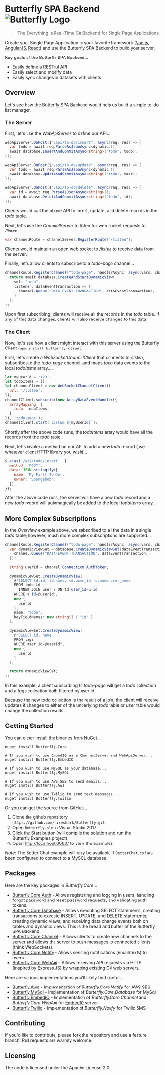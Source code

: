 # Butterfly SPA Backend ![Butterfly Logo](https://raw.githubusercontent.com/firesharkstudios/Butterfly-SPA-Backend/master/img/logo-40x40.png) 

> The Everything is Real-Time C# Backend for Single Page Applications

Create your Single Page Application in your favorite framework ([Vue.js](https://vuejs.org/), [AngularJS](https://angularjs.org/), [React](https://reactjs.org/)) and use the Butterfly SPA Backend to build your server.

Key goals of the Butterfly SPA Backend...

- Easily define a RESTful API
- Easily select and modify data
- Easily sync changes in datasets with clients

## Overview

Let's see how the Butterfly SPA Backend would help us build a simple to-do list manager.

### The Server

First, let's use the *WebApiServer* to define our API...

```csharp
webApiServer.OnPost($"/api/to-do/insert", async(req, res) => {
  var todo = await req.ParseAsJsonAsync<dynamic>();
  await database.InsertAndCommitAsync<string>("todo", todo);
});

webApiServer.OnPost($"/api/to-do/update", async(req, res) => {
  var todo = await req.ParseAsJsonAsync<dynamic>();
  await database.UpdateAndCommitAsync<string>("todo", todo);
});

webApiServer.OnPost($"/api/to-do/delete", async(req, res) => {
  var id = await req.ParseAsJsonAsync<string>();
  await database.DeleteAndCommitAsync<string>("todo", id);
});
```

Clients would call the above API to insert, update, and delete records in the *todo* table.

Next, let's use the *ChannelServer* to listen for web socket requests to */listen*...

```cs
var channelRoute = channelServer.RegisterRoute("/listen");
```

Clients would maintain an open web socket to */listen* to receive data from the server.

Finally, let's allow clients to subscribe to a *todo-page* channel...

```cs
channelRoute.RegisterChannel("todo-page", handlerAsync: async(vars, channel) => {
  return await database.CreateAndStartDynamicView(
    sql: "todo",
    listener: dataEventTransaction => {
      channel.Queue("DATA-EVENT-TRANSACTION", dataEventTransaction);
    }
  );
);
```

Upon first subscribing, clients will receive all the records in the *todo* table.  If any of this data changes, clients will also receive changes to this data.

### The Client

Now, let's see how a client might interact with this server using the Butterfly Client (`npm install butterfly-client`).

First, let's create a *WebSocketChannelClient* that connects to */listen*, subscribes to the *todo-page* channel, and maps *todo* data events to the local *todoItems* array....

```js
let myUserId = '123';
let todoItems = [];
let channelClient = new WebSocketChannelClient({
  url: '/listen',
});
channelClient.subscribe(new ArrayDataEventHandler({
  arrayMapping: {
    todo: todoItems,
  }
}), 'todo-page');
channelClient.start(`Custom ${myUserId}`);
```

Shortly after the above code runs, the *todoItems* array would have all the records from the *todo* table.

Next, let's invoke a method on our API to add a new *todo* record (use whatever client HTTP library you wish)...

```js
$.ajax('/api/todo/insert', {
  method: 'POST',
  data: JSON.stringify({
    name: 'My First To-Do',
    owner: 'Spongebob',
  }),
});
```

After the above code runs, the server will have a new *todo* record and a new *todo* record will automagically be added to the local *todoItems* array.

## More Complex Subscriptions

In the *Overview* example above, we subscribed to all the data in a single *todo* table; however, much more complex subscriptions are supported...

```cs
channelRoute.RegisterChannel("todo-page", handlerAsync: async(vars, channel) => {
  var dynamicViewSet = database.CreateDynamicViewSet(dataEventTransaction => {
    channel.Queue("DATA-EVENT-TRANSACTION", dataEventTransaction);
  });

  string userId = channel.Connection.AuthToken;

  dynamicViewSet.CreateDynamicView(
    @"SELECT td.id, td.name, td.user_id, u.name user_name
    FROM todo td
      INNER JOIN user u ON td.user_id=u.id
    WHERE u.id=@userId",
    new {
      userId
    },
    name: "todo",
    keyFieldNames: new string[] { "id" }	
  );

  dynamicViewSet.CreateDynamicView(
    @"SELECT id, name
    FROM tags
    WHERE user_id=@userId",
    new {
      userId
    }
  );

  return dynamicViewSet;
);
```

In this example, a client subscribing to *todo-page* will get a *todo* collection and a *tags* collection both filtered by user id.  

Because the new *todo* collection is the result of a join, the client will receive updates if changes to either of the underlying *todo* table or *user* table would change the collection results.


## Getting Started

You can either install the binaries from NuGet...

```
nuget install Butterfly.Core

# If you wish to use EmbedIO as a ChannelServer and WebApiServer...
nuget install Butterfly.EmbedIO

# If you wish to use MySQL as your database...
nuget install Butterfly.MySQL

# If you wish to use AWS SES to send emails...
nuget install Butterfly.Aws

# If you wish to use Twilio to send text messages...
nuget install Butterfly.Twilio
```

Or you can get the source from GitHub...

1. Clone the github repository `https://github.com/fireshark/Butterfly.git`
1. Open `Butterfly.sln` in Visual Studio 2017
1. Click the Start button (will compile the solution and run the Butterfly.Examples project)
1. Open [http://localhost:8080/](http://localhost:8080) to view the examples

*Note:* The Better Chat example will only be available if `BetterChat.cs` has been configured to connect to a MySQL database.


## Packages

Here are the key packages in *Butterfly.Core*...

- [Butterfly.Core.Auth](https://firesharkstudios.github.io/Butterfly-SPA-Backend/Butterfly.Core#butterflycoreauth-namespace) - Allows registering and logging in users, handling forgot password and reset password requests, and validating auth tokens.
- [Butterfly.Core.Database](https://firesharkstudios.github.io/Butterfly-SPA-Backend/Butterfly.Core#butterflycoredatabase-namespace) - Allows executing SELECT statements, creating transactions to execute INSERT, UPDATE, and DELETE statements; creating dynamic views; and receiving data change events both on tables and dynamic views.  This is the bread and butter of the Butterfly SPA Backend.
- [Butterfly.Core.Channel](https://firesharkstudios.github.io/Butterfly-SPA-Backend/Butterfly.Core#butterflycorechannel-namespace) - Allows clients to create new channels to the server and allows the server to push messages to connected clients (think WebSockets).
- [Butterfly.Core.Notify](https://firesharkstudios.github.io/Butterfly-SPA-Backend/Butterfly.Core#butterflycorenotify-namespace) - Allows sending notifications (email/texts) to users.
- [Butterfly.Core.WebApi](https://firesharkstudios.github.io/Butterfly-SPA-Backend/Butterfly.Core#butterflycorewebapi-namespace) - Allows receiving API requests via HTTP (inspired by Express JS) by wrapping existing C# web servers.

Here are various implementations you'll likely find useful...

- [Butterfly.Aws](https://firesharkstudios.github.io/Butterfly-SPA-Backend/Butterfly.Aws) - Implementation of *Butterfly.Core.Notify* for AWS SES
- [Butterfly.MySql](https://firesharkstudios.github.io/Butterfly-SPA-Backend/Butterfly.MySql) - Implementation of *Butterfly.Core.Database* for MySql
- [Butterfly.EmbedIO](https://firesharkstudios.github.io/Butterfly-SPA-Backend/Butterfly.EmbedIO) - Implementation of *Butterfly.Core.Channel* and *Butterfly.Core.WebApi* for [EmbedIO](https://github.com/unosquare/embedio) server
- [Butterfly.Twilio](https://firesharkstudios.github.io/Butterfly-SPA-Backend/Butterfly.Twilio) - Implementation of *Butterfly.Notify* for Twilio SMS

## Contributing

If you'd like to contribute, please fork the repository and use a feature
branch. Pull requests are warmly welcome.

## Licensing

The code is licensed under the Apache License 2.0.
